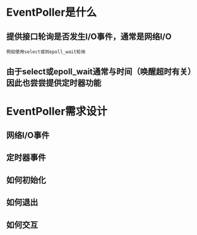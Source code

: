 # EventPoller是什么
## 提供接口轮询是否发生I/O事件，通常是网络I/O
    例如使用select或则epoll_wait轮询
## 由于select或epoll_wait通常与时间（唤醒超时有关）因此也尝尝提供定时器功能

# EventPoller需求设计
## 网络I/O事件
## 定时器事件

## 如何初始化
## 如何退出
## 如何交互

